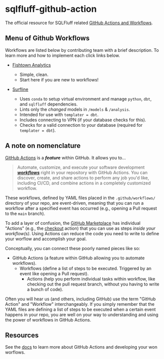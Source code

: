 # sqlfluff-github-action
The official resource for SQLFluff related [GitHub Actions and Workflows](https://docs.github.com/en/actions).

## Menu of Github Workflows
Workflows are listed below by contributing team with a brief description. To learn more and how to implement each click links below.
- [Fishtown Analytics](./menu_of_workflows/fishtown_analytics)
    - Simple, clean.
    - Start here if you are new to workflows!

- [Surfline](./menu_of_workflows/surfline)
    - Uses `conda` to setup virtual environment and manage `python`, `dbt`, and `sqlfluff` dependencies.
    - Lints only the _changed_ models in `/models` & `/analysis`.
    - Intended for use with `templater = dbt`.
    - Includes connecting to VPN (if your database checks for this).
    - Checks for a valid connection to your database (required for `templater = dbt`).

## A note on nomenclature
[GitHub Actions](https://docs.github.com/en/actions) is a ___feature___ within GitHub. It allows you to...
> Automate, customize, and execute your software development [___workflows___](https://docs.github.com/en/actions/reference/workflow-syntax-for-github-actions) right in your repository with GitHub Actions. You can discover, create, and share actions to perform any job you'd like, including CI/CD, and combine actions in a completely customized workflow.

These workflows, defined by YAML files placed in the `.github/workflows/` directory of your repo, are event-driven, meaning that you can run a workflow after a specified event has occurred (e.g., opening a Pull request to the `main` branch).

To add a layer of confusion, the [GitHub Marketplace](https://github.com/marketplace?type=actions) has individual "Actions" (e.g., the [checkout](https://github.com/marketplace/actions/checkout) action) that you can use as steps _inside your workflow(s)_. Using Actions can reduce the code you need to write to define your worflow and accomplish your goal.

Conceptually, you can connect these poorly named pieces like so:
- GitHub Actions (a feature within GitHub allowing you to automate workflows).
    - Workflows (define a list of steps to be executed. Triggered by an event like opening a Pull request).
        - Actions (help you perform individual tasks within workflow, like checking out the pull request branch, without you having to write a bunch of code).

Often you will hear us (and others, including GitHub) use the term "GitHub Action" and "Workflow" interchangeably. If you simply remember that the YAML files are defining a list of steps to be executed when a certain event happens in your repo, you are well on your way to understanding and using the power of workflows in GitHub Actions.

## Resources

See the [docs](https://docs.github.com/en/actions) to learn more about GitHub Actions and developing your won worflows.
